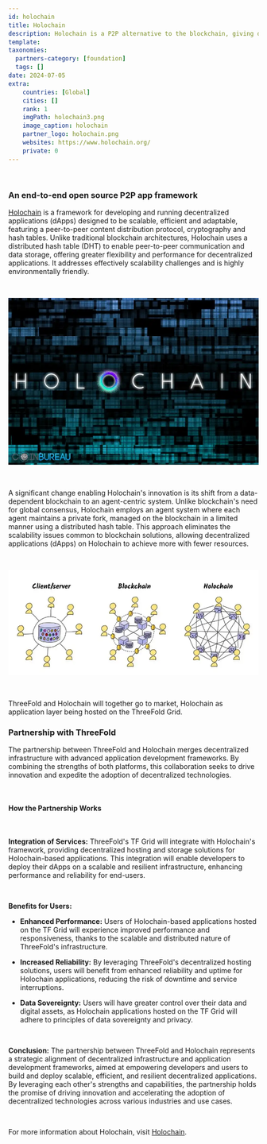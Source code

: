 ```yaml
---
id: holochain
title: Holochain
description: Holochain is a P2P alternative to the blockchain, giving developers a framework for creating decentralized applications
template:
taxonomies:
  partners-category: [foundation]
  tags: []
date: 2024-07-05
extra:
    countries: [Global]
    cities: []
    rank: 1
    imgPath: holochain3.png
    image_caption: holochain
    partner_logo: holochain.png
    websites: https://www.holochain.org/
    private: 0
---
```


<br/>

### **An end-to-end open source P2P app framework**

[Holochain](https://www.holochain.org) is a framework for developing and running decentralized applications (dApps) designed to be scalable, efficient and adaptable, featuring a peer-to-peer content distribution protocol, cryptography and hash tables. Unlike traditional blockchain architectures, Holochain uses a distributed hash table (DHT) to enable peer-to-peer communication and data storage, offering greater flexibility and performance for decentralized applications. It addresses effectively scalability challenges and is highly environmentally friendly.

<br/>

![holochain](holochain3.png)

<br/>

A significant change enabling Holochain's innovation is its shift from a data-dependent blockchain to an agent-centric system. Unlike blockchain's need for global consensus, Holochain employs an agent system where each agent maintains a private fork, managed on the blockchain in a limited manner using a distributed hash table. This approach eliminates the scalability issues common to blockchain solutions, allowing decentralized applications (dApps) on Holochain to achieve more with fewer resources.

<br/>

![holochain](holochain2.png)

<br/>

ThreeFold and Holochain will together go to market, Holochain as application layer being hosted on the ThreeFold Grid.

### **Partnership with ThreeFold**

The partnership between ThreeFold and Holochain merges decentralized infrastructure with advanced application development frameworks. By combining the strengths of both platforms, this collaboration seeks to drive innovation and expedite the adoption of decentralized technologies.

<br/>

#### **How the Partnership Works**

<br/>

**Integration of Services:** ThreeFold's TF Grid will integrate with Holochain's framework, providing decentralized hosting and storage solutions for Holochain-based applications. This integration will enable developers to deploy their dApps on a scalable and resilient infrastructure, enhancing performance and reliability for end-users.

<br/>

**Benefits for Users:**

- **Enhanced Performance:** Users of Holochain-based applications hosted on the TF Grid will experience improved performance and responsiveness, thanks to the scalable and distributed nature of ThreeFold's infrastructure.

- **Increased Reliability:** By leveraging ThreeFold's decentralized hosting solutions, users will benefit from enhanced reliability and uptime for Holochain applications, reducing the risk of downtime and service interruptions.

- **Data Sovereignty:** Users will have greater control over their data and digital assets, as Holochain applications hosted on the TF Grid will adhere to principles of data sovereignty and privacy.

<br/>

**Conclusion:** The partnership between ThreeFold and Holochain represents a strategic alignment of decentralized infrastructure and application development frameworks, aimed at empowering developers and users to build and deploy scalable, efficient, and resilient decentralized applications. By leveraging each other's strengths and capabilities, the partnership holds the promise of driving innovation and accelerating the adoption of decentralized technologies across various industries and use cases.

<br/>

For more information about Holochain, visit [Holochain](holochain.org).
